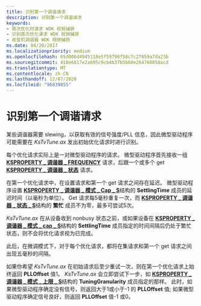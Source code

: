 ```yaml
---
title: 识别第一个调谐请求
description: 识别第一个调谐请求
keywords:
- 首次优化时请求 WDK 视频捕获
- 识别首次优化请求 WDK 视频捕获
- 收音机调谐器 WDK 视频捕获
ms.date: 04/20/2017
ms.localizationpriority: medium
ms.openlocfilehash: 65d006d4945118e5f59790f58c7c27059a7da23b
ms.sourcegitcommit: 418e6617e2a695c9cb4b37b5b60e264760858acd
ms.translationtype: MT
ms.contentlocale: zh-CN
ms.lasthandoff: 12/07/2020
ms.locfileid: "96839855"
---
```

# <a name="recognizing-the-first-tuning-request"></a>识别第一个调谐请求


某些调谐器需要 slewing，以获取有效的信号强度/PLL 信息，因此微型驱动程序可能需要在 *KsTvTune.ax* 发出初始优化请求时进行识别。

每个优化请求实际上是一对微型驱动程序的请求。 微型驱动程序首先接收一组 [**KSPROPERTY \_ 调谐器 \_ FREQUENCY**](./ksproperty-tuner-frequency.md) 请求，后跟一个或多个 get [**KSPROPERTY \_ 调谐器 \_ 状态**](./ksproperty-tuner-status.md) 请求。

在第一个优化请求中，在设置请求和第一个 get 请求之间存在延迟。 微型驱动程序设置 [**KSPROPERTY \_ 调谐器 \_ 模式 \_ Cap \_ S**](/windows-hardware/drivers/ddi/ksmedia/ns-ksmedia-ksproperty_tuner_mode_caps_s)结构的 **SettlingTime** 成员的延迟时间（以毫秒为单位）。 Get 请求每5毫秒重复一次，而 [**KSPROPERTY \_ 调谐器 \_ 状态 \_ S**](/windows-hardware/drivers/ddi/ksmedia/ns-ksmedia-ksproperty_tuner_status_s)结构的 **繁忙** 成员不为零，最多可尝试5次。

*KsTvTune.ax* 在从设备收到 nonbusy 状态之前，或如果设备在 [**KSPROPERTY \_ 调谐器 \_ 模式 \_ cap \_ S**](/windows-hardware/drivers/ddi/ksmedia/ns-ksmedia-ksproperty_tuner_mode_caps_s)结构的 **SettlingTime** 成员指定的时间间隔后仍处于繁忙状态，则不会将优化请求视为已完成。

此后，在微调模式下，对于每个优化请求，都将在集请求和第一个 get 请求之间出现五毫秒的间隔。

如果你希望 *KsTvTune.ax* 在初始请求后至少重试一次，则在第一个优化请求上始终返回 **PLLOffset** 值1。 *KsTvTune.ax* 会立即尝试下一步，如 [**KSPROPERTY \_ 调谐器 \_ 模式 \_ 上限 \_ S**](/windows-hardware/drivers/ddi/ksmedia/ns-ksmedia-ksproperty_tuner_mode_caps_s)结构的 **TuningGranularity** 成员指定的那样。 此时，如果微型驱动程序确定没有信号，则返回大于1或小于-1 的 **PLLOffset** 值; 如果微型驱动程序确定信号良好，则返回 **PLLOffset** 值-1 或0。

 

